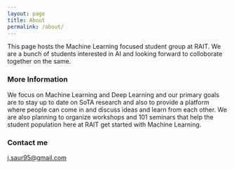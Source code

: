 ```yaml
---
layout: page
title: About
permalink: /about/
---
```


This page hosts the Machine Learning focused student group at RAIT. We are a bunch of students interested in AI and looking forward to colloborate together on the same. 

### More Information

We focus on Machine Learning and Deep Learning and our primary goals are to stay up to date on SoTA research and also to provide a platform where people can come in and discuss ideas and learn from each other. We are also planning to organize workshops and 101 seminars that help the student population here at RAIT get started with Machine Learning. 


### Contact me

[j.saur95@gmail.com](mailto:j.saur95@gmail.com)
